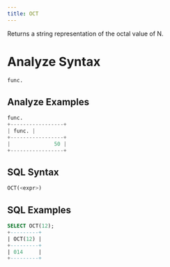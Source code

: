 ```yaml
---
title: OCT
---
```


Returns a string representation of the octal value of N.

# Analyze Syntax

```python
func.
```

## Analyze Examples
```python
func.
+-----------------+
| func. |
+-----------------+
|              50 |
+-----------------+
```

## SQL Syntax

```sql
OCT(<expr>)
```

## SQL Examples

```sql
SELECT OCT(12);
+---------+
| OCT(12) |
+---------+
| 014     |
+---------+
```


